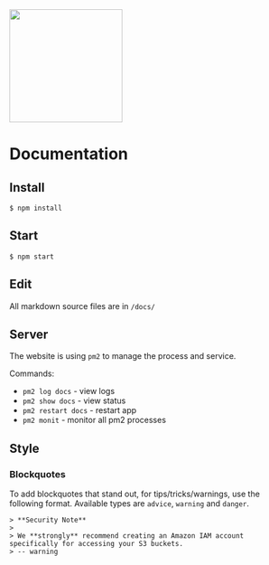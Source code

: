 <img src="http://52.209.207.148/assets/img/dadi-colour.svg" width="200">

# Documentation

## Install

`$ npm install`

## Start

`$ npm start`

## Edit

All markdown source files are in `/docs/`

## Server

The website is using `pm2` to manage the process and service.

Commands:

* `pm2 log docs` - view logs
* `pm2 show docs` - view status
* `pm2 restart docs` - restart app
* `pm2 monit` - monitor all pm2 processes


## Style

### Blockquotes

To add blockquotes that stand out, for tips/tricks/warnings, use the following format. Available types are `advice`, `warning` and `danger`.

```
> **Security Note**
> 
> We **strongly** recommend creating an Amazon IAM account specifically for accessing your S3 buckets.
> -- warning
```

